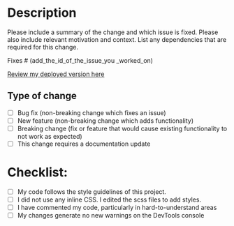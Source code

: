 # Description

Please include a summary of the change and which issue is fixed. Please also include relevant motivation and context. List any dependencies that are required for this change.

Fixes # (add_the_id_of_the_issue_you _worked_on)

[Review my deployed version here](put_the_link_to_your_deployed_github_page_here)

## Type of change

<!-- Please delete options that are not relevant. -->

- [ ] Bug fix (non-breaking change which fixes an issue)
- [ ] New feature (non-breaking change which adds functionality)
- [ ] Breaking change (fix or feature that would cause existing functionality to not work as expected)
- [ ] This change requires a documentation update

# Checklist:

- [ ] My code follows the style guidelines of this project.
      <!-- (style guideline here: https://github.com/ashuvssut/the-morse-code-project/blob/master/assets/css/CSS-README.md) -->
- [ ] I did not use any inline CSS. I edited the scss files to add styles.
- [ ] I have commented my code, particularly in hard-to-understand areas
- [ ] My changes generate no new warnings on the DevTools console
